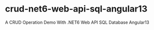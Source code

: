 # crud-net6-web-api-sql-angular13
A CRUD Operation Demo With .NET6 Web API  SQL Database  Angular13
